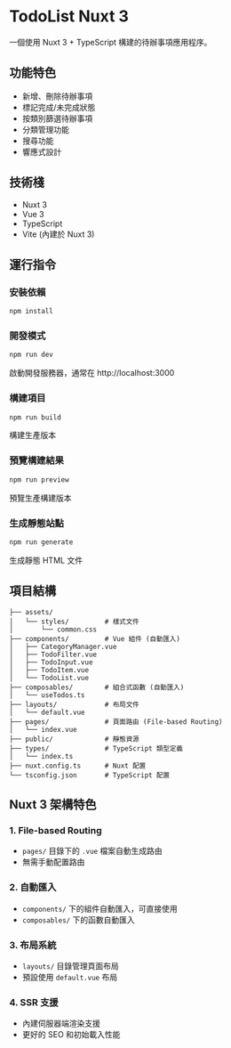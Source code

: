 # TodoList Nuxt 3

一個使用 Nuxt 3 + TypeScript 構建的待辦事項應用程序。

## 功能特色

- 新增、刪除待辦事項
- 標記完成/未完成狀態
- 按類別篩選待辦事項
- 分類管理功能
- 搜尋功能
- 響應式設計

## 技術棧

- Nuxt 3
- Vue 3
- TypeScript
- Vite (內建於 Nuxt 3)

## 運行指令

### 安裝依賴

```bash
npm install
```

### 開發模式

```bash
npm run dev
```

啟動開發服務器，通常在 http://localhost:3000

### 構建項目

```bash
npm run build
```

構建生產版本

### 預覽構建結果

```bash
npm run preview
```

預覽生產構建版本

### 生成靜態站點

```bash
npm run generate
```

生成靜態 HTML 文件

## 項目結構

```
├── assets/
│   └── styles/         # 樣式文件
│       └── common.css
├── components/         # Vue 組件 (自動匯入)
│   ├── CategoryManager.vue
│   ├── TodoFilter.vue
│   ├── TodoInput.vue
│   ├── TodoItem.vue
│   └── TodoList.vue
├── composables/        # 組合式函數 (自動匯入)
│   └── useTodos.ts
├── layouts/            # 布局文件
│   └── default.vue
├── pages/              # 頁面路由 (File-based Routing)
│   └── index.vue
├── public/             # 靜態資源
├── types/              # TypeScript 類型定義
│   └── index.ts
├── nuxt.config.ts      # Nuxt 配置
└── tsconfig.json       # TypeScript 配置
```

## Nuxt 3 架構特色

### 1. File-based Routing

- `pages/` 目錄下的 `.vue` 檔案自動生成路由
- 無需手動配置路由

### 2. 自動匯入

- `components/` 下的組件自動匯入，可直接使用
- `composables/` 下的函數自動匯入

### 3. 布局系統

- `layouts/` 目錄管理頁面布局
- 預設使用 `default.vue` 布局

### 4. SSR 支援

- 內建伺服器端渲染支援
- 更好的 SEO 和初始載入性能
